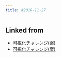 ```yaml
---
title: #2018-11-27
---
```



## Linked from

* [可視化チャレンジ(案)](/可視化チャレンジ(案))
* [可視化チャレンジ(案)](/可視化チャレンジ(案))


